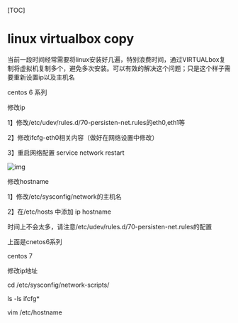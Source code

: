

[TOC]

# linux virtualbox copy 



当前一段时间经常需要将linux安装好几遍，特别浪费时间，通过VIRTUALbox复制将虚拟机复制多个，避免多次安装。可以有效的解决这个问题；只是这个样子需要重新设置ip以及主机名

centos 6 系列

修改ip

1】修改/etc/udev/rules.d/70-persisten-net.rules的eth0,eth1等

2】修改ifcfg-eth0相关内容（做好在网络设置中修改）

3】重启网络配置 service network restart

![img](E:/grwlwd/ysys/gh_ysys@126.com/56edbc6f85b242f3ae7d37dc5f95084b/clipboard.png)

修改hostname

1】修改/etc/sysconfig/network的主机名

2】在/etc/hosts 中添加 ip hostname

时间上不会太多，请注意/etc/udev/rules.d/70-persisten-net.rules的配置

上面是cnetos6系列

centos 7

修改ip地址

cd  /etc/sysconfig/network-scripts/

ls -ls ifcfg*

vim  /etc/hostname

 

 